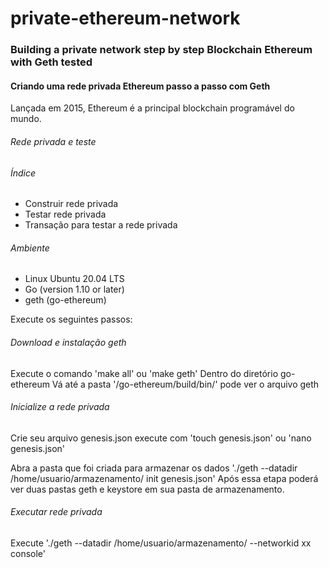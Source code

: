 # private-ethereum-network

### Building a private network step by step Blockchain Ethereum with Geth tested

#### Criando uma rede privada Ethereum passo a passo com Geth

Lançada em 2015, Ethereum é a principal blockchain programável do mundo.

###### Rede privada e teste
 
###### Índice
* Construir rede privada
* Testar rede privada
* Transação para testar a rede privada

###### Ambiente
* Linux Ubuntu 20.04 LTS
* Go (version 1.10 or later)
* geth (go-ethereum)

Execute os seguintes passos:

###### Download e instalação geth
Execute o comando 'make all' ou 'make geth'
Dentro do diretório  go-ethereum
Vá até a pasta '/go-ethereum/build/bin/' pode ver o arquivo geth

###### Inicialize a rede privada
Crie seu arquivo genesis.json execute com 
'touch genesis.json' ou 'nano genesis.json'

Abra a pasta que foi criada para armazenar os dados
'./geth --datadir /home/usuario/armazenamento/  init genesis.json'
Após essa etapa poderá ver duas pastas geth e keystore em sua pasta de armazenamento.

###### Executar rede privada
Execute './geth --datadir /home/usuario/armazenamento/ --networkid xx console'
